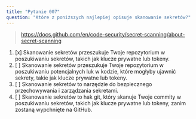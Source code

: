 ```yaml
---
title: "Pytanie 007"
question: "Które z poniższych najlepiej opisuje skanowanie sekretów?"
---
```


> https://docs.github.com/en/code-security/secret-scanning/about-secret-scanning
1. [x] Skanowanie sekretów przeszukuje Twoje repozytorium w poszukiwaniu sekretów, takich jak klucze prywatne lub tokeny.
1. [ ] Skanowanie sekretów przeszukuje Twoje repozytorium w poszukiwaniu potencjalnych luk w kodzie, które mogłyby ujawnić sekrety, takie jak klucze prywatne lub tokeny.
1. [ ] Skanowanie sekretów to narzędzie do bezpiecznego przechowywania i zarządzania sekretami.
1. [ ] Skanowanie sekretów to hak git, który skanuje Twoje commity w poszukiwaniu sekretów, takich jak klucze prywatne lub tokeny, zanim zostaną wypchnięte na GitHub.
